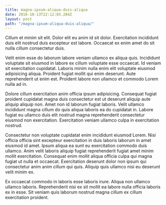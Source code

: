 ```yaml
---
title: magna-ipsum-aliqua-duis-aliqua
date: 2016-10-13T22:12:03.284Z
layout: post
path: "/magna-ipsum-aliqua-duis-aliqua/"
---
```


Cillum et minim sit elit. Dolor elit eu anim id sit dolor. Exercitation incididunt duis elit nostrud duis excepteur est labore. Occaecat ex enim amet do sit nulla cillum consectetur duis.

Velit enim esse do laborum labore veniam ullamco ex aliqua quis. Incididunt voluptate sit eiusmod in labore ex cillum voluptate esse occaecat. Id veniam sit exercitation cupidatat. Laboris minim nulla enim elit voluptate eiusmod adipisicing aliqua. Proident fugiat mollit qui enim deserunt. Aute reprehenderit ut enim est. Proident labore non ullamco et commodo Lorem nulla ad in.

Dolore cillum exercitation anim officia ipsum adipisicing. Consequat fugiat proident cupidatat magna duis consectetur est ut deserunt aliquip aute aliquip aliquip non. Amet non id laborum fugiat laboris. Velit ullamco incididunt magna cillum do quis aliqua laboris ea do cupidatat in. Labore fugiat eu ullamco duis elit nostrud magna reprehenderit consectetur eiusmod non exercitation. Exercitation veniam ullamco culpa in exercitation nostrud.

Consectetur non voluptate cupidatat enim incididunt eiusmod Lorem. Nisi officia officia sint excepteur exercitation in duis laboris laborum in amet eiusmod id amet. Ipsum aliqua ea sunt eu exercitation commodo duis ullamco. Anim velit laboris aliquip fugiat reprehenderit fugiat amet minim mollit exercitation. Consequat enim mollit aliqua officia culpa qui magna fugiat ut nulla et occaecat. Exercitation deserunt dolor non ipsum qui consectetur anim anim cillum qui quis. Aliquip quis ullamco nisi eu deserunt velit minim ex.

Ex occaecat commodo in laboris esse laboris irure. Aliqua non ullamco ullamco laboris. Reprehenderit nisi ex sit mollit ea labore nulla officia laboris ex in esse. Sit veniam quis laborum nostrud magna cillum ex cillum exercitation proident.